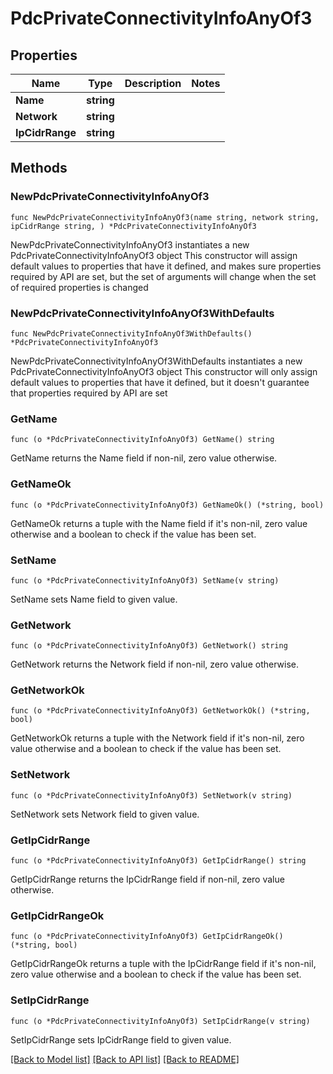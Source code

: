 # PdcPrivateConnectivityInfoAnyOf3

## Properties

Name | Type | Description | Notes
------------ | ------------- | ------------- | -------------
**Name** | **string** |  | 
**Network** | **string** |  | 
**IpCidrRange** | **string** |  | 

## Methods

### NewPdcPrivateConnectivityInfoAnyOf3

`func NewPdcPrivateConnectivityInfoAnyOf3(name string, network string, ipCidrRange string, ) *PdcPrivateConnectivityInfoAnyOf3`

NewPdcPrivateConnectivityInfoAnyOf3 instantiates a new PdcPrivateConnectivityInfoAnyOf3 object
This constructor will assign default values to properties that have it defined,
and makes sure properties required by API are set, but the set of arguments
will change when the set of required properties is changed

### NewPdcPrivateConnectivityInfoAnyOf3WithDefaults

`func NewPdcPrivateConnectivityInfoAnyOf3WithDefaults() *PdcPrivateConnectivityInfoAnyOf3`

NewPdcPrivateConnectivityInfoAnyOf3WithDefaults instantiates a new PdcPrivateConnectivityInfoAnyOf3 object
This constructor will only assign default values to properties that have it defined,
but it doesn't guarantee that properties required by API are set

### GetName

`func (o *PdcPrivateConnectivityInfoAnyOf3) GetName() string`

GetName returns the Name field if non-nil, zero value otherwise.

### GetNameOk

`func (o *PdcPrivateConnectivityInfoAnyOf3) GetNameOk() (*string, bool)`

GetNameOk returns a tuple with the Name field if it's non-nil, zero value otherwise
and a boolean to check if the value has been set.

### SetName

`func (o *PdcPrivateConnectivityInfoAnyOf3) SetName(v string)`

SetName sets Name field to given value.


### GetNetwork

`func (o *PdcPrivateConnectivityInfoAnyOf3) GetNetwork() string`

GetNetwork returns the Network field if non-nil, zero value otherwise.

### GetNetworkOk

`func (o *PdcPrivateConnectivityInfoAnyOf3) GetNetworkOk() (*string, bool)`

GetNetworkOk returns a tuple with the Network field if it's non-nil, zero value otherwise
and a boolean to check if the value has been set.

### SetNetwork

`func (o *PdcPrivateConnectivityInfoAnyOf3) SetNetwork(v string)`

SetNetwork sets Network field to given value.


### GetIpCidrRange

`func (o *PdcPrivateConnectivityInfoAnyOf3) GetIpCidrRange() string`

GetIpCidrRange returns the IpCidrRange field if non-nil, zero value otherwise.

### GetIpCidrRangeOk

`func (o *PdcPrivateConnectivityInfoAnyOf3) GetIpCidrRangeOk() (*string, bool)`

GetIpCidrRangeOk returns a tuple with the IpCidrRange field if it's non-nil, zero value otherwise
and a boolean to check if the value has been set.

### SetIpCidrRange

`func (o *PdcPrivateConnectivityInfoAnyOf3) SetIpCidrRange(v string)`

SetIpCidrRange sets IpCidrRange field to given value.



[[Back to Model list]](../README.md#documentation-for-models) [[Back to API list]](../README.md#documentation-for-api-endpoints) [[Back to README]](../README.md)


